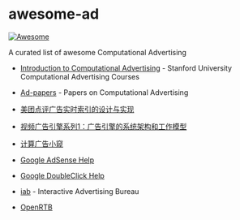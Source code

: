 # awesome-ad

[![Awesome](https://cdn.rawgit.com/sindresorhus/awesome/d7305f38d29fed78fa85652e3a63e154dd8e8829/media/badge.svg)](https://github.com/sindresorhus/awesome)

A curated list of awesome Computational Advertising


* [Introduction to Computational Advertising](https://web.stanford.edu/class/msande239/) - Stanford University Computational Advertising Courses
* [Ad-papers](https://github.com/wzhe06/Ad-papers) - Papers on Computational Advertising

* [美团点评广告实时索引的设计与实现](https://tech.meituan.com/adp-rtidx-ls.html)
* [视频广告引擎系列1：广告引擎的系统架构和工作模型](https://mp.weixin.qq.com/s/DvIqb20kBew6rFi3AfSQ0Q)
* [计算广告小窥](https://blog.csdn.net/breada)

* [Google AdSense Help](https://support.google.com/adsense/)
* [Google DoubleClick Help](https://support.google.com/doubleclick)

* [iab](https://www.iab.com/) - Interactive Advertising Bureau
* [OpenRTB](https://www.iab.com/guidelines/real-time-bidding-rtb-project/)

